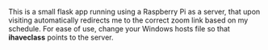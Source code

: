 This is a small flask app running using a Raspberry Pi as a server, that upon visiting automatically redirects me to the correct zoom link based on my schedule.
For ease of use, change your Windows hosts file so that **ihaveclass** points to the server.
